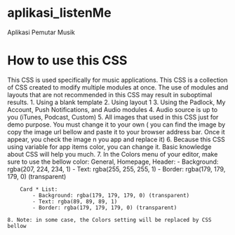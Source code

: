 # aplikasi_listenMe
 Aplikasi Pemutar Musik

# How to use this CSS 
 This CSS is used specifically for music applications. 
 This CSS is a collection of CSS created to modify multiple modules at once. The use of modules and layouts that are not recommended in this CSS may result in suboptimal results.
    1. Using a blank template
    2. Using layout 1
    3. Using the Padlock, My Account, Push Notifications, and Audio modules
    4. Audio source is up to you (iTunes, Podcast, Custom)
    5. All images that used in this CSS just for demo purpose. You must change it to your own ( you can find the image by copy the image url bellow and paste it to your
    browser address bar. Once it appear, you check the image n you app and replace it)
    6. Because this CSS using variable for app items color, you can change it. Basic knowledge about CSS will help you much.
    7. In the Colors menu of your editor, make sure to use the bellow color:
        General, Homepage, Header:
            - Background: rgba(207, 224, 234, 1)
            - Text: rgba(255, 255, 255, 1)
            - Border: rgba(179, 179, 179, 0) (transparent)

        Card * List:
            - Background: rgba(179, 179, 179, 0) (transparent)
            - Text: rgba(89, 89, 89, 1)
            - Border: rgba(179, 179, 179, 0) (transparent)

    8. Note: in some case, the Colors setting will be replaced by CSS bellow
